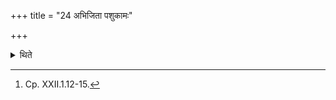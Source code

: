+++
title = "24 अभिजिता पशुकामः"

+++

<details><summary>थिते</summary>

24. (A sacrificer) desirous of cattle should perform the Abhijit (-sacrifice).[^1]  

[^1]: Cp. XXII.1.12-15. 
</details>
